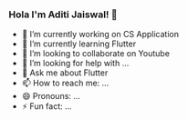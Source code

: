 ### Hola I'm Aditi Jaiswal! 👋


- 🔭 I’m currently working on CS Application
- 🌱 I’m currently learning Flutter
- 👯 I’m looking to collaborate on Youtube
- 🤔 I’m looking for help with ...
- 💬 Ask me about Flutter 
- 📫 How to reach me: ...
- 😄 Pronouns: ...
- ⚡ Fun fact: ...

